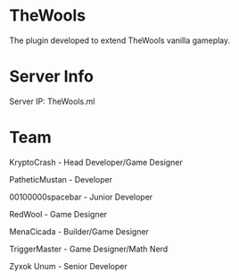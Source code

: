 # TheWools
The plugin developed to extend TheWools vanilla gameplay.
# Server Info
Server IP: TheWools.ml
# Team
KryptoCrash - Head Developer/Game Designer

PatheticMustan - Developer

00100000spacebar - Junior Developer

RedWool - Game Designer

MenaCicada - Builder/Game Designer

TriggerMaster - Game Designer/Math Nerd

Zyxok Unum - Senior Developer
